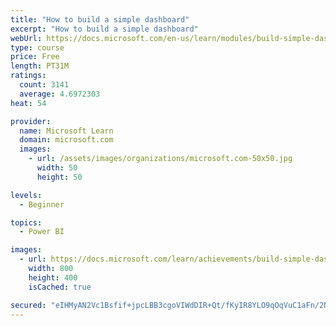 ```yaml
---
title: "How to build a simple dashboard"
excerpt: "How to build a simple dashboard"
webUrl: https://docs.microsoft.com/en-us/learn/modules/build-simple-dashboard/
type: course
price: Free
length: PT31M
ratings:
  count: 3141
  average: 4.6972303
heat: 54

provider:
  name: Microsoft Learn
  domain: microsoft.com
  images:
    - url: /assets/images/organizations/microsoft.com-50x50.jpg
      width: 50
      height: 50

levels:
  - Beginner

topics:
  - Power BI

images:
  - url: https://docs.microsoft.com/learn/achievements/build-simple-dashboard-social.png
    width: 800
    height: 400
    isCached: true

secured: "eIHMyAN2Vc1Bsfif+jpcLBB3cgoVIWdDIR+Qt/fKyIR8YLO9qOqVuC1aFn/2NzygJTBqxsWr2Jdz7s+f38n0/98TYwUG2R7EO7dSaytcJxcyI/4ynO36UkZSiljAk2G70tjE8VovcquUDu0fPEQSxzR2eijrMl9FGyD15w4c7lK/ZRjQWeV6DWsWl0kZ6xtjmFDNhMFQF/YGDJl7cGxLtT8e1ux+BM2ccz+J1RzH2RGKouC3OXUh3NExI3fmUyepEl/fApKQDRR0o+IUnFuHVyAtBWnOq7CjDzWvQgOflXFGjf9HCp4BxeVL86/yrc7Cyaly1zz0LBO2VKYUQtHYGaf2pxFOSBT37STqMRGvb1qmP7HmYM7625JxtOW8dQV/2vwauaYRAL44XB2GiW+iuuV4Aq6+ISjlHajl4b20LhE=;TkYbU16EEWdmx4d5h4/Rvg=="
---
```


